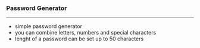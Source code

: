 ### Password Generator
---
- simple password generator
- you can combine letters, numbers and special characters
- lenght of a password can be set up to 50 characters
